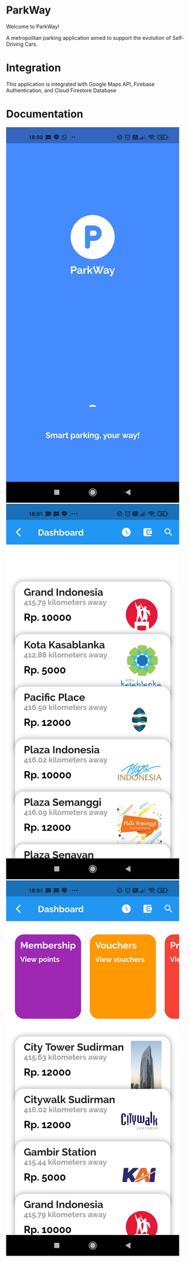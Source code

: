 # ParkWay

Welcome to ParkWay!

A metropolitan parking application aimed to support the evolution of Self-Driving Cars.

# Integration

This application is integrated with Google Maps API, Firebase Authentication, and Cloud Firestore Database

# Documentation

![alt text](https://github.com/itsarcanedave/ParkWay/blob/master/Parkway-1.jpg)
![alt text](https://github.com/itsarcanedave/ParkWay/blob/master/Parkway-2.jpg)
![alt text](https://github.com/itsarcanedave/ParkWay/blob/master/Parkway-3.jpg)
